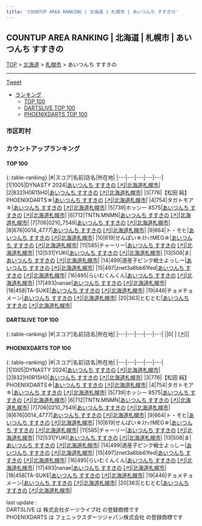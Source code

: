 ```yaml
---
title: 'COUNTUP AREA RANKING | 北海道 | 札幌市 | あいつんち すすきの'
---
```

## COUNTUP AREA RANKING | 北海道 | 札幌市 | あいつんち すすきの

[TOP](/darts/rank/) > [北海道](/darts/rank/北海道/) > [札幌市](/darts/rank/北海道/札幌市/) > あいつんち すすきの

___

<a href="https://twitter.com/share?ref_src=twsrc%5Etfw" data-text="COUNTUP AREA RANKING | 北海道札幌市あいつんち すすきの" class="twitter-share-button" data-hashtags="DARTSLIVE,PHOENIXDARTS,darts,ダーツ" data-show-count="false">Tweet</a>

* [ランキング](#カウントアップランキング)
    * [TOP 100](#top-100)
    * [DARTSLIVE TOP 100](#dartslive-top-100)
    * [PHOENIXDARTS TOP 100](#phoenixdarts-top-100)

### 市区町村

<ul>

</ul>

### カウントアップランキング

#### TOP 100



{:.table-ranking}
|#|スコア|名前|店名|所在地|
|---|---|---|---|---|
|1|1005|<span class="rank-name-pd">DYNASTY 2024</span>|<a href="/darts/rank/shops/96611.html">あいつんち すすきの</a> <a href="https://vs.phoenixdarts.com/jp/shop/shopDetailInfo/s_96611?s_seq=96611">[↗]</a>|<a href="/darts/rank/北海道/札幌市">北海道札幌市</a>|
|2|832|<span class="rank-name-pd">H0R15H0</span>|<a href="/darts/rank/shops/96611.html">あいつんち すすきの</a> <a href="https://vs.phoenixdarts.com/jp/shop/shopDetailInfo/s_96611?s_seq=96611">[↗]</a>|<a href="/darts/rank/北海道/札幌市">北海道札幌市</a>|
|3|776|<span class="rank-name-pd">【松田 純】PHOENIXDARTS☆</span>|<a href="/darts/rank/shops/96611.html">あいつんち すすきの</a> <a href="https://vs.phoenixdarts.com/jp/shop/shopDetailInfo/s_96611?s_seq=96611">[↗]</a>|<a href="/darts/rank/北海道/札幌市">北海道札幌市</a>|
|4|754|<span class="rank-name-pd">タガトモアキ</span>|<a href="/darts/rank/shops/96611.html">あいつんち すすきの</a> <a href="https://vs.phoenixdarts.com/jp/shop/shopDetailInfo/s_96611?s_seq=96611">[↗]</a>|<a href="/darts/rank/北海道/札幌市">北海道札幌市</a>|
|5|739|<span class="rank-name-pd">ホッシー 8575</span>|<a href="/darts/rank/shops/96611.html">あいつんち すすきの</a> <a href="https://vs.phoenixdarts.com/jp/shop/shopDetailInfo/s_96611?s_seq=96611">[↗]</a>|<a href="/darts/rank/北海道/札幌市">北海道札幌市</a>|
|6|712|<span class="rank-name-pd">TNTN.MNMN</span>|<a href="/darts/rank/shops/96611.html">あいつんち すすきの</a> <a href="https://vs.phoenixdarts.com/jp/shop/shopDetailInfo/s_96611?s_seq=96611">[↗]</a>|<a href="/darts/rank/北海道/札幌市">北海道札幌市</a>|
|7|706|<span class="rank-name-pd">0210_7549</span>|<a href="/darts/rank/shops/96611.html">あいつんち すすきの</a> <a href="https://vs.phoenixdarts.com/jp/shop/shopDetailInfo/s_96611?s_seq=96611">[↗]</a>|<a href="/darts/rank/北海道/札幌市">北海道札幌市</a>|
|8|676|<span class="rank-name-pd">0014_4777</span>|<a href="/darts/rank/shops/96611.html">あいつんち すすきの</a> <a href="https://vs.phoenixdarts.com/jp/shop/shopDetailInfo/s_96611?s_seq=96611">[↗]</a>|<a href="/darts/rank/北海道/札幌市">北海道札幌市</a>|
|9|664|<span class="rank-name-pd">ト・モヒ</span>|<a href="/darts/rank/shops/96611.html">あいつんち すすきの</a> <a href="https://vs.phoenixdarts.com/jp/shop/shopDetailInfo/s_96611?s_seq=96611">[↗]</a>|<a href="/darts/rank/北海道/札幌市">北海道札幌市</a>|
|10|619|<span class="rank-name-pd">せんぱい☆ｽﾅｯｸMEG☆</span>|<a href="/darts/rank/shops/96611.html">あいつんち すすきの</a> <a href="https://vs.phoenixdarts.com/jp/shop/shopDetailInfo/s_96611?s_seq=96611">[↗]</a>|<a href="/darts/rank/北海道/札幌市">北海道札幌市</a>|
|11|585|<span class="rank-name-pd">チャーリー</span>|<a href="/darts/rank/shops/96611.html">あいつんち すすきの</a> <a href="https://vs.phoenixdarts.com/jp/shop/shopDetailInfo/s_96611?s_seq=96611">[↗]</a>|<a href="/darts/rank/北海道/札幌市">北海道札幌市</a>|
|12|531|<span class="rank-name-pd">YUKI</span>|<a href="/darts/rank/shops/96611.html">あいつんち すすきの</a> <a href="https://vs.phoenixdarts.com/jp/shop/shopDetailInfo/s_96611?s_seq=96611">[↗]</a>|<a href="/darts/rank/北海道/札幌市">北海道札幌市</a>|
|13|508|<span class="rank-name-pd">ま</span>|<a href="/darts/rank/shops/96611.html">あいつんち すすきの</a> <a href="https://vs.phoenixdarts.com/jp/shop/shopDetailInfo/s_96611?s_seq=96611">[↗]</a>|<a href="/darts/rank/北海道/札幌市">北海道札幌市</a>|
|14|499|<span class="rank-name-pd">道産子ピンク戦士よっしー</span>|<a href="/darts/rank/shops/96611.html">あいつんち すすきの</a> <a href="https://vs.phoenixdarts.com/jp/shop/shopDetailInfo/s_96611?s_seq=96611">[↗]</a>|<a href="/darts/rank/北海道/札幌市">北海道札幌市</a>|
|15|497|<span class="rank-name-pd">znet3a6bb61fed</span>|<a href="/darts/rank/shops/96611.html">あいつんち すすきの</a> <a href="https://vs.phoenixdarts.com/jp/shop/shopDetailInfo/s_96611?s_seq=96611">[↗]</a>|<a href="/darts/rank/北海道/札幌市">北海道札幌市</a>|
|16|495|<span class="rank-name-pd">らいむくんくん</span>|<a href="/darts/rank/shops/96611.html">あいつんち すすきの</a> <a href="https://vs.phoenixdarts.com/jp/shop/shopDetailInfo/s_96611?s_seq=96611">[↗]</a>|<a href="/darts/rank/北海道/札幌市">北海道札幌市</a>|
|17|493|<span class="rank-name-pd">nanae</span>|<a href="/darts/rank/shops/96611.html">あいつんち すすきの</a> <a href="https://vs.phoenixdarts.com/jp/shop/shopDetailInfo/s_96611?s_seq=96611">[↗]</a>|<a href="/darts/rank/北海道/札幌市">北海道札幌市</a>|
|18|458|<span class="rank-name-pd">TA-SUKE</span>|<a href="/darts/rank/shops/96611.html">あいつんち すすきの</a> <a href="https://vs.phoenixdarts.com/jp/shop/shopDetailInfo/s_96611?s_seq=96611">[↗]</a>|<a href="/darts/rank/北海道/札幌市">北海道札幌市</a>|
|19|446|<span class="rank-name-pd">チョメチョメーン</span>|<a href="/darts/rank/shops/96611.html">あいつんち すすきの</a> <a href="https://vs.phoenixdarts.com/jp/shop/shopDetailInfo/s_96611?s_seq=96611">[↗]</a>|<a href="/darts/rank/北海道/札幌市">北海道札幌市</a>|
|20|363|<span class="rank-name-pd">とむとむ</span>|<a href="/darts/rank/shops/96611.html">あいつんち すすきの</a> <a href="https://vs.phoenixdarts.com/jp/shop/shopDetailInfo/s_96611?s_seq=96611">[↗]</a>|<a href="/darts/rank/北海道/札幌市">北海道札幌市</a>|


#### DARTSLIVE TOP 100



{:.table-ranking}
|#|スコア|名前|店名|所在地|
|---|---|---|---|---|
||0|<span class="rank-name-dl"> </span>|<a href="/darts/rank/shops/.html"></a> <a href="">[↗]</a>|<a href="/darts/rank//"></a>|


#### PHOENIXDARTS TOP 100



{:.table-ranking}
|#|スコア|名前|店名|所在地|
|---|---|---|---|---|
|1|1005|<span class="rank-name-pd">DYNASTY 2024</span>|<a href="/darts/rank/shops/96611.html">あいつんち すすきの</a> <a href="https://vs.phoenixdarts.com/jp/shop/shopDetailInfo/s_96611?s_seq=96611">[↗]</a>|<a href="/darts/rank/北海道/札幌市">北海道札幌市</a>|
|2|832|<span class="rank-name-pd">H0R15H0</span>|<a href="/darts/rank/shops/96611.html">あいつんち すすきの</a> <a href="https://vs.phoenixdarts.com/jp/shop/shopDetailInfo/s_96611?s_seq=96611">[↗]</a>|<a href="/darts/rank/北海道/札幌市">北海道札幌市</a>|
|3|776|<span class="rank-name-pd">【松田 純】PHOENIXDARTS☆</span>|<a href="/darts/rank/shops/96611.html">あいつんち すすきの</a> <a href="https://vs.phoenixdarts.com/jp/shop/shopDetailInfo/s_96611?s_seq=96611">[↗]</a>|<a href="/darts/rank/北海道/札幌市">北海道札幌市</a>|
|4|754|<span class="rank-name-pd">タガトモアキ</span>|<a href="/darts/rank/shops/96611.html">あいつんち すすきの</a> <a href="https://vs.phoenixdarts.com/jp/shop/shopDetailInfo/s_96611?s_seq=96611">[↗]</a>|<a href="/darts/rank/北海道/札幌市">北海道札幌市</a>|
|5|739|<span class="rank-name-pd">ホッシー 8575</span>|<a href="/darts/rank/shops/96611.html">あいつんち すすきの</a> <a href="https://vs.phoenixdarts.com/jp/shop/shopDetailInfo/s_96611?s_seq=96611">[↗]</a>|<a href="/darts/rank/北海道/札幌市">北海道札幌市</a>|
|6|712|<span class="rank-name-pd">TNTN.MNMN</span>|<a href="/darts/rank/shops/96611.html">あいつんち すすきの</a> <a href="https://vs.phoenixdarts.com/jp/shop/shopDetailInfo/s_96611?s_seq=96611">[↗]</a>|<a href="/darts/rank/北海道/札幌市">北海道札幌市</a>|
|7|706|<span class="rank-name-pd">0210_7549</span>|<a href="/darts/rank/shops/96611.html">あいつんち すすきの</a> <a href="https://vs.phoenixdarts.com/jp/shop/shopDetailInfo/s_96611?s_seq=96611">[↗]</a>|<a href="/darts/rank/北海道/札幌市">北海道札幌市</a>|
|8|676|<span class="rank-name-pd">0014_4777</span>|<a href="/darts/rank/shops/96611.html">あいつんち すすきの</a> <a href="https://vs.phoenixdarts.com/jp/shop/shopDetailInfo/s_96611?s_seq=96611">[↗]</a>|<a href="/darts/rank/北海道/札幌市">北海道札幌市</a>|
|9|664|<span class="rank-name-pd">ト・モヒ</span>|<a href="/darts/rank/shops/96611.html">あいつんち すすきの</a> <a href="https://vs.phoenixdarts.com/jp/shop/shopDetailInfo/s_96611?s_seq=96611">[↗]</a>|<a href="/darts/rank/北海道/札幌市">北海道札幌市</a>|
|10|619|<span class="rank-name-pd">せんぱい☆ｽﾅｯｸMEG☆</span>|<a href="/darts/rank/shops/96611.html">あいつんち すすきの</a> <a href="https://vs.phoenixdarts.com/jp/shop/shopDetailInfo/s_96611?s_seq=96611">[↗]</a>|<a href="/darts/rank/北海道/札幌市">北海道札幌市</a>|
|11|585|<span class="rank-name-pd">チャーリー</span>|<a href="/darts/rank/shops/96611.html">あいつんち すすきの</a> <a href="https://vs.phoenixdarts.com/jp/shop/shopDetailInfo/s_96611?s_seq=96611">[↗]</a>|<a href="/darts/rank/北海道/札幌市">北海道札幌市</a>|
|12|531|<span class="rank-name-pd">YUKI</span>|<a href="/darts/rank/shops/96611.html">あいつんち すすきの</a> <a href="https://vs.phoenixdarts.com/jp/shop/shopDetailInfo/s_96611?s_seq=96611">[↗]</a>|<a href="/darts/rank/北海道/札幌市">北海道札幌市</a>|
|13|508|<span class="rank-name-pd">ま</span>|<a href="/darts/rank/shops/96611.html">あいつんち すすきの</a> <a href="https://vs.phoenixdarts.com/jp/shop/shopDetailInfo/s_96611?s_seq=96611">[↗]</a>|<a href="/darts/rank/北海道/札幌市">北海道札幌市</a>|
|14|499|<span class="rank-name-pd">道産子ピンク戦士よっしー</span>|<a href="/darts/rank/shops/96611.html">あいつんち すすきの</a> <a href="https://vs.phoenixdarts.com/jp/shop/shopDetailInfo/s_96611?s_seq=96611">[↗]</a>|<a href="/darts/rank/北海道/札幌市">北海道札幌市</a>|
|15|497|<span class="rank-name-pd">znet3a6bb61fed</span>|<a href="/darts/rank/shops/96611.html">あいつんち すすきの</a> <a href="https://vs.phoenixdarts.com/jp/shop/shopDetailInfo/s_96611?s_seq=96611">[↗]</a>|<a href="/darts/rank/北海道/札幌市">北海道札幌市</a>|
|16|495|<span class="rank-name-pd">らいむくんくん</span>|<a href="/darts/rank/shops/96611.html">あいつんち すすきの</a> <a href="https://vs.phoenixdarts.com/jp/shop/shopDetailInfo/s_96611?s_seq=96611">[↗]</a>|<a href="/darts/rank/北海道/札幌市">北海道札幌市</a>|
|17|493|<span class="rank-name-pd">nanae</span>|<a href="/darts/rank/shops/96611.html">あいつんち すすきの</a> <a href="https://vs.phoenixdarts.com/jp/shop/shopDetailInfo/s_96611?s_seq=96611">[↗]</a>|<a href="/darts/rank/北海道/札幌市">北海道札幌市</a>|
|18|458|<span class="rank-name-pd">TA-SUKE</span>|<a href="/darts/rank/shops/96611.html">あいつんち すすきの</a> <a href="https://vs.phoenixdarts.com/jp/shop/shopDetailInfo/s_96611?s_seq=96611">[↗]</a>|<a href="/darts/rank/北海道/札幌市">北海道札幌市</a>|
|19|446|<span class="rank-name-pd">チョメチョメーン</span>|<a href="/darts/rank/shops/96611.html">あいつんち すすきの</a> <a href="https://vs.phoenixdarts.com/jp/shop/shopDetailInfo/s_96611?s_seq=96611">[↗]</a>|<a href="/darts/rank/北海道/札幌市">北海道札幌市</a>|
|20|363|<span class="rank-name-pd">とむとむ</span>|<a href="/darts/rank/shops/96611.html">あいつんち すすきの</a> <a href="https://vs.phoenixdarts.com/jp/shop/shopDetailInfo/s_96611?s_seq=96611">[↗]</a>|<a href="/darts/rank/北海道/札幌市">北海道札幌市</a>|


<div class="footer border-top border-gray-light mt-5 pt-3 text-right text-gray">
    last update : <span style="font-weight: italic" id="foot_last_modified"></span><br />
    DARTSLIVE は 株式会社ダーツライブ社 の登録商標です<br />
    PHOENIXDARTS は フェニックスダーツジャパン株式会社 の登録商標です<br />
</div>

<script src="https://cdnjs.cloudflare.com/ajax/libs/jquery.tablesorter/2.31.3/js/jquery.tablesorter.min.js" integrity="sha512-qzgd5cYSZcosqpzpn7zF2ZId8f/8CHmFKZ8j7mU4OUXTNRd5g+ZHBPsgKEwoqxCtdQvExE5LprwwPAgoicguNg==" crossorigin="anonymous" referrerpolicy="no-referrer"></script>
<link rel="stylesheet" href="https://cdnjs.cloudflare.com/ajax/libs/jquery.tablesorter/2.31.3/css/theme.default.min.css" integrity="sha512-wghhOJkjQX0Lh3NSWvNKeZ0ZpNn+SPVXX1Qyc9OCaogADktxrBiBdKGDoqVUOyhStvMBmJQ8ZdMHiR3wuEq8+w==" crossorigin="anonymous" referrerpolicy="no-referrer" />
<script>
$(function() {
    $(".table-ranking").tablesorter({sortList:[[0, 0]]});
    $("#foot_last_modified").text(formatDate(new Date(document.lastModified), 'yyyy-MM-dd HH:mm:ss'));
});
</script>

<script async src="https://platform.twitter.com/widgets.js" charset="utf-8"></script>